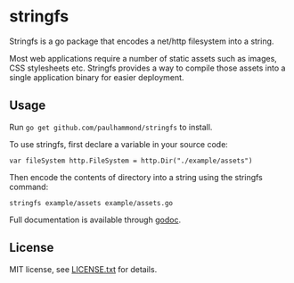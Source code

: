 # stringfs

Stringfs is a go package that encodes a net/http filesystem into a string.

Most web applications require a number of static assets such as images,
CSS stylesheets etc. Stringfs provides a way to compile those assets into a
single application binary for easier deployment.

## Usage

Run `go get github.com/paulhammond/stringfs` to install.

To use stringfs, first declare a variable in your source code:

    var fileSystem http.FileSystem = http.Dir("./example/assets")

Then encode the contents of directory into a string using the stringfs
command:

	stringfs example/assets example/assets.go

Full documentation is available through
[godoc](http://godoc.org/github.com/paulhammond/stringfs).

## License

MIT license, see [LICENSE.txt](LICENSE.txt) for details.
